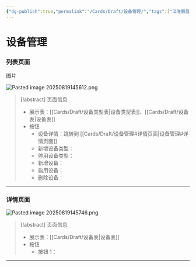 ```yaml
---
{"dg-publish":true,"permalink":"/Cards/Draft/设备管理/","tags":["江淮毅昌/蝶创I-MES/MES"]}
---
```



# 设备管理

### 列表页面

图片

![Pasted image 20250819145612.png](/img/user/Extras/Attachments/Pasted%20image%2020250819145612.png)

> [!abstract] 页面信息
> - 展示表：[[Cards/Draft/设备类型表\|设备类型表]]、[[Cards/Draft/设备表\|设备表]]
> - 按钮
> 	- 设备详情：跳转到 [[Cards/Draft/设备管理#详情页面\|设备管理#详情页面]]
> 	- 新增设备类型：
> 	- 停用设备类型：
> 	- 新增设备：
> 	- 启用设备：
> 	- 删除设备：

---

### 详情页面

![Pasted image 20250819145746.png](/img/user/Extras/Attachments/Pasted%20image%2020250819145746.png)

> [!abstract] 页面信息
> - 展示表：[[Cards/Draft/设备表\|设备表]]
> - 按钮
> 	- 按钮 1：

---